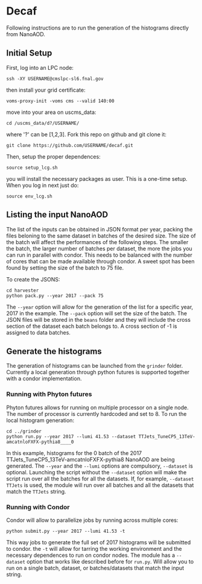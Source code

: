 # Decaf

Following instructions are to run the generation of the histograms directly from NanoAOD. 

## Initial Setup

First, log into an LPC node:

```
ssh -XY USERNAME@cmslpc-sl6.fnal.gov
```

then install your grid certificate:

```
voms-proxy-init -voms cms --valid 140:00
```

move into your area on uscms_data:

```
cd /uscms_data/d?/USERNAME/
```

where '?' can be [1,2,3]. Fork this repo on github and git clone it:

```
git clone https://github.com/USERNAME/decaf.git
```

Then, setup the proper dependences:

```
source setup_lcg.sh
```

you will install the necessary packages as user. This is a one-time setup. When you log in next just do:

```
source env_lcg.sh
```


## Listing the input NanoAOD

The list of the inputs can be obtained in JSON format per year, packing the files beloning to the same dataset in batches of the desired size. The size of the batch will affect the performances of the following steps. The smaller the batch, the larger number of batches per dataset, the more the jobs you can run in parallel with condor. This needs to be balanced with the number of cores that can be made available through condor. A sweet spot has been found by setting the size of the batch to 75 file. 

To create the JSONS:

```
cd harvester
python pack.py --year 2017 --pack 75
```

The ```--year``` option will allow for the generation of the list for a specific year, 2017 in the example. The ```--pack``` option will set the size of the batch. The JSON files will be stored in the ```beans``` folder and they will include the cross section of the dataset each batch belongs to. A cross section of -1 is assigned to data batches.

## Generate the histograms

The generation of histograms can be launched from the ```grinder``` folder. Currently a local generation through python futures is supported together with a condor implementation.

### Running with Phyton futures

Phyton futures allows for running on multiple processor on a single node. The number of processor is currently hardcoded and set to 8. To run the local histogram generation:

```
cd ../grinder
python run.py --year 2017 --lumi 41.53 --dataset TTJets_TuneCP5_13TeV-amcatnloFXFX-pythia8____0
```

In this example, histograms for the 0 batch of the 2017 TTJets_TuneCP5_13TeV-amcatnloFXFX-pythia8 NanoAOD are being generated. The ```--year``` and the ```--lumi``` options are compulsory, ```--dataset``` is optional. Launching the script without the ```--dataset``` option will make the script run over all the batches for all the datasets. If, for example, ```--dataset TTJets``` is used, the module will run over all batches and all the datasets that match the ```TTJets``` string.

### Running with Condor

Condor will allow to parallelize jobs by running across multiple cores:

```
python submit.py --year 2017 --lumi 41.53 -t
```

This way jobs to generate the full set of 2017 histograms will be submitted to condor. the ```-t``` will allow for tarring the working environment and the necessary dependences to run on condor nodes. The module has a ```--dataset``` option that works like described before for ```run.py```. Will allow you to run on a single batch, dataset, or batches/datasets that match the input string.

